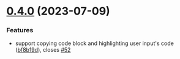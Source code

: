 # [0.4.0](https://github.com/lisiur/ChatWizard/compare/v0.3.0...v0.4.0) (2023-07-09)


### Features

* support copying code block and highlighting user input's code ([bf8b19d](https://github.com/lisiur/ChatWizard/commit/bf8b19dc19f711bdcef728593e881bc287363c6e)), closes [#52](https://github.com/lisiur/ChatWizard/issues/52)